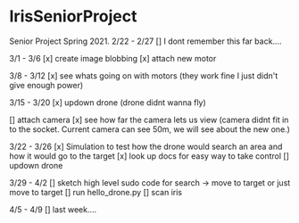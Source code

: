 # IrisSeniorProject
Senior Project Spring 2021.
2/22 - 2/27
[] I dont remember this far back....

3/1 - 3/6
[x] create image blobbing
[x] attach new motor

3/8 - 3/12
[x] see whats going on with motors
(they work fine I just didn't give enough power)

3/15 - 3/20
[x] updown drone
(drone didnt wanna fly)

[] attach camera
[x] see how far the camera lets us view
(camera didnt fit in to the socket. Current camera can see 50m, we will see about the new one.)

3/22 - 3/26
[x] Simulation to test how the drone would search an area and how it would go to the target
[x] look up docs for easy way to take control
[] updown drone

3/29 - 4/2
[] sketch high level sudo code for search -> move to target or just move to target
[] run hello_drone.py
[] scan iris

4/5 - 4/9
[] last week....

